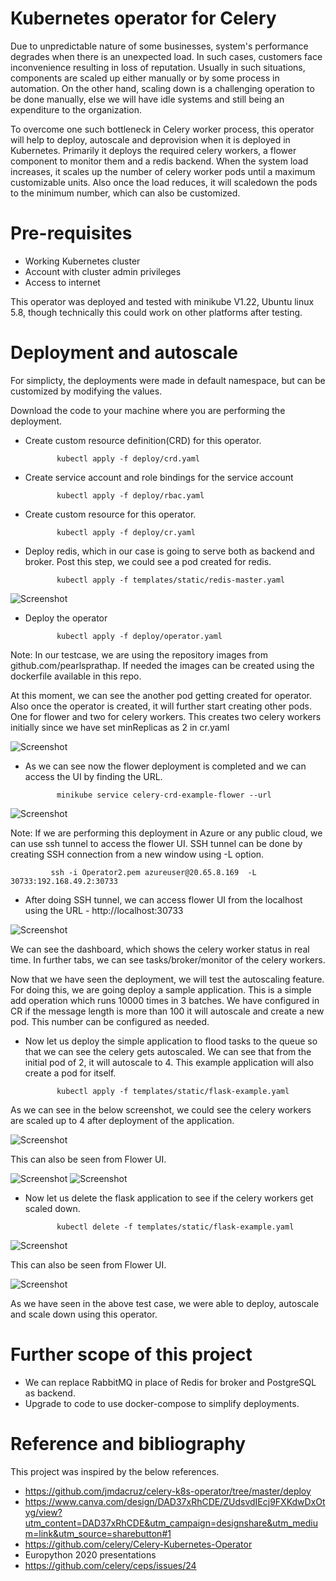 # Kubernetes operator for Celery

Due to unpredictable nature of some businesses, system's performance degrades when there is an unexpected load. In such cases, customers face inconvenience resulting in loss of reputation. Usually in such situations, components are scaled up either manually or by some process in automation. On the other hand, scaling down is a challenging operation to be done manually, else we will have idle systems and still being an expenditure to the organization. 

To overcome one such bottleneck in Celery worker process, this operator will help to deploy, autoscale and deprovision when it is deployed in Kubernetes. Primarily it deploys the required celery workers, a flower component to monitor them and a redis backend. When the system load increases, it scales up the number of celery worker pods until a maximum customizable units. Also once the load reduces, it will scaledown the pods to the minimum number, which can also be customized.


# Pre-requisites

- Working Kubernetes cluster 
- Account with cluster admin privileges
- Access to internet

This operator was deployed and tested with minikube V1.22, Ubuntu linux 5.8, though technically this could work on other platforms after testing.

# Deployment and autoscale

For simplicty, the deployments were made in default namespace, but can be customized by modifying the values.  

Download the code to your machine where you are performing the deployment.

- Create custom resource definition(CRD) for this operator.

             kubectl apply -f deploy/crd.yaml
            
- Create service account and role bindings for the service account
 
             kubectl apply -f deploy/rbac.yaml
             
- Create custom resource for this operator.

             kubectl apply -f deploy/cr.yaml

- Deploy redis, which in our  case is going to serve both as backend and broker. Post this step, we could see a pod created for redis.

             kubectl apply -f templates/static/redis-master.yaml

 ![Screenshot](img/redis_deployment.PNG)

- Deploy the operator 

             kubectl apply -f deploy/operator.yaml

Note: In our testcase, we are using the repository images from github.com/pearlsprathap. If needed the images can be created using the dockerfile available in this repo.

At this moment, we can see the another pod getting created for operator. Also once the operator is created, it will further start creating other pods. One for flower and two for celery workers. This creates two celery workers initially since we have set minReplicas as 2 in cr.yaml

![Screenshot](img/Operator_deployment.PNG)

- As we can see now the flower deployment is completed and we can access the UI by finding the URL. 

             minikube service celery-crd-example-flower --url

![Screenshot](img/flower_url.PNG)

Note: If we are performing this deployment in Azure or any public cloud, we can use ssh tunnel to access the flower UI. SSH tunnel can be done by creating SSH connection from a new window using -L option.

             ssh -i Operator2.pem azureuser@20.65.8.169  -L 30733:192.168.49.2:30733
             
- After doing SSH tunnel, we can access flower UI from the localhost using the URL - http://localhost:30733

![Screenshot](img/Flower_UI.PNG)

We can see the dashboard, which shows the celery worker status in real time. In further tabs, we can see tasks/broker/monitor of the celery workers. 

Now that we have seen the deployment, we will test the autoscaling feature. For doing this, we are going deploy a sample application. This is a simple add operation which runs 10000 times in 3 batches. We have configured in CR if the message length is more than 100 it will autoscale and create a new pod. This number can be configured as needed. 

- Now let us deploy the simple application to flood tasks to the queue so that we can see the celery gets autoscaled. We can see that from the initial pod of 2, it will autoscale to 4. This example application will also create a pod for itself.

             kubectl apply -f templates/static/flask-example.yaml

As we can see in the below screenshot, we could see the celery workers are scaled up to 4 after deployment of the application.

![Screenshot](img/flask_deployment.PNG)

This can also be seen from Flower UI.

![Screenshot](img/Flower_UI_2.PNG)
![Screenshot](img/Flower_UI_3.PNG)

- Now let us delete the flask application to see if the celery workers get scaled down.

             kubectl delete -f templates/static/flask-example.yaml
             
![Screenshot](img/Flower_UI_4.PNG)

This can also be seen from Flower UI.

![Screenshot](img/Flower_UI_5.PNG)

As we have seen in the above test case, we were able to deploy, autoscale and scale down using this operator. 

 # Further scope of this project
 
- We can replace RabbitMQ in place of Redis for broker and PostgreSQL as backend.
- Upgrade to code to use docker-compose to simplify deployments.

 # Reference and bibliography
 
 This project was inspired by the below references.
 
 - https://github.com/jmdacruz/celery-k8s-operator/tree/master/deploy
 - https://www.canva.com/design/DAD37xRhCDE/ZUdsvdIEcj9FXKdwDxOtyg/view?utm_content=DAD37xRhCDE&utm_campaign=designshare&utm_medium=link&utm_source=sharebutton#1
 - https://github.com/celery/Celery-Kubernetes-Operator
 - Europython 2020 presentations
 - https://github.com/celery/ceps/issues/24
